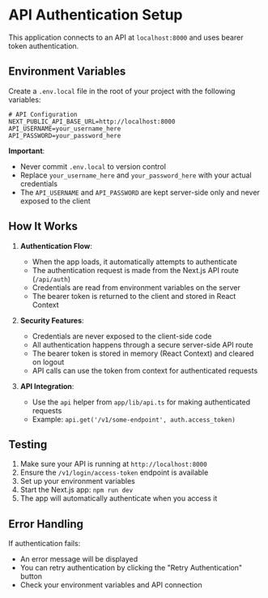 # API Authentication Setup

This application connects to an API at `localhost:8000` and uses bearer token authentication.

## Environment Variables

Create a `.env.local` file in the root of your project with the following variables:

```env
# API Configuration
NEXT_PUBLIC_API_BASE_URL=http://localhost:8000
API_USERNAME=your_username_here
API_PASSWORD=your_password_here
```

**Important**: 
- Never commit `.env.local` to version control
- Replace `your_username_here` and `your_password_here` with your actual credentials
- The `API_USERNAME` and `API_PASSWORD` are kept server-side only and never exposed to the client

## How It Works

1. **Authentication Flow**:
   - When the app loads, it automatically attempts to authenticate
   - The authentication request is made from the Next.js API route (`/api/auth`)
   - Credentials are read from environment variables on the server
   - The bearer token is returned to the client and stored in React Context

2. **Security Features**:
   - Credentials are never exposed to the client-side code
   - All authentication happens through a secure server-side API route
   - The bearer token is stored in memory (React Context) and cleared on logout
   - API calls can use the token from context for authenticated requests

3. **API Integration**:
   - Use the `api` helper from `app/lib/api.ts` for making authenticated requests
   - Example: `api.get('/v1/some-endpoint', auth.access_token)`

## Testing

1. Make sure your API is running at `http://localhost:8000`
2. Ensure the `/v1/login/access-token` endpoint is available
3. Set up your environment variables
4. Start the Next.js app: `npm run dev`
5. The app will automatically authenticate when you access it

## Error Handling

If authentication fails:
- An error message will be displayed
- You can retry authentication by clicking the "Retry Authentication" button
- Check your environment variables and API connection 